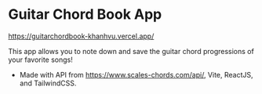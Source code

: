 # Guitar Chord Book App

https://guitarchordbook-khanhvu.vercel.app/
  
This app allows you to note down and save the guitar chord progressions of your favorite songs!

- Made with API from https://www.scales-chords.com/api/, Vite, ReactJS, and TailwindCSS.
